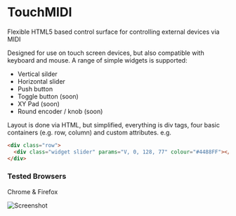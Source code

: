 # TouchMIDI
Flexible HTML5 based control surface for controlling external devices via MIDI

Designed for use on touch screen devices, but also compatible with keyboard and mouse. A range of simple widgets is supported:
 * Vertical silder
 * Horizontal slider
 * Push button
 * Toggle button (soon)
 * XY Pad (soon)
 * Round encoder / knob  (soon)

Layout is done via HTML, but simplified, everything is div tags, four basic containers (e.g. row, column) and custom attributes. e.g.
```html
<div class="row">
  <div class="widget slider" params="V, 0, 128, 77" colour="#4488FF"></div>
</div>
```

### Tested Browsers
Chrome & Firefox

![Screenshot](https://cloud.githubusercontent.com/assets/14982936/14116750/3c4dbc26-f5d9-11e5-8b05-4adaea02a31d.png)
